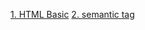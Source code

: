 [1. HTML Basic](https://github.com/mina0502/Project/tree/master/WebPrograming_HTML/Basic) 
[2. semantic tag](https://github.com/mina0502/Project/tree/master/WebPrograming_HTML/ex01)
